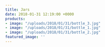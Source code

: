 ```yaml
---
title: Jars
date: 2018-01-31 12:19:00 +0000
products:
- image: "/uploads/2018/01/31/bottle_3.jpg"
- image: "/uploads/2018/01/31/bottle_1.jpg"
- image: "/uploads/2018/01/31/bottle_2.jpg"
featured_image: ''
---
```

